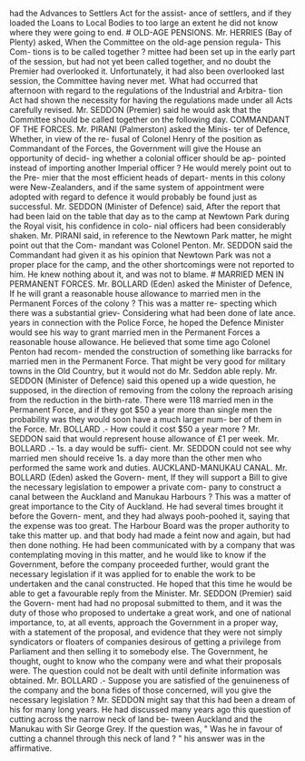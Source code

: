 had the Advances to Settlers Act for the assist- ance of settlers, and if they loaded the Loans to Local Bodies to too large an extent he did not know where they were going to end. # OLD-AGE PENSIONS. Mr. HERRIES (Bay of Plenty) asked, When the Committee on the old-age pension regula- This Com- tions is to be called together ? mittee had been set up in the early part of the session, but had not yet been called together, and no doubt the Premier had overlooked it. Unfortunately, it had also been overlooked last session, the Committee having never met. What had occurred that afternoon with regard to the regulations of the Industrial and Arbitra- tion Act had shown the necessity for having the regulations made under all Acts carefully revised. Mr. SEDDON (Premier) said he would ask that the Committee should be called together on the following day. COMMANDANT OF THE FORCES. Mr. PIRANI (Palmerston) asked the Minis- ter of Defence, Whether, in view of the re- fusal of Colonel Henry of the position as Commandant of the Forces, the Government will give the House an opportunity of decid- ing whether a colonial officer should be ap- pointed instead of importing another Imperial officer ? He would merely point out to the Pre- mier that the most efficient heads of depart- ments in this colony were New-Zealanders, and if the same system of appointment were adopted with regard to defence it would probably be found just as successful. Mr. SEDDON (Minister of Defence) said, After the report that had been laid on the table that day as to the camp at Newtown Park during the Royal visit, his confidence in colo- nial officers had been considerably shaken. Mr. PIRANI said, in reference to the Newtown Park matter, he might point out that the Com- mandant was Colonel Penton. Mr. SEDDON said the Commandant had given it as his opinion that Newtown Park was not a proper place for the camp, and the other shortcomings were not reported to him. He knew nothing about it, and was not to blame. # MARRIED MEN IN PERMANENT FORCES. Mr. BOLLARD (Eden) asked the Minister of Defence, If he will grant a reasonable house allowance to married men in the Permanent Forces of the colony ? This was a matter re- specting which there was a substantial griev- Considering what had been done of late ance. years in connection with the Police Force, he hoped the Defence Minister would see his way to grant married men in the Permanent Forces a reasonable house allowance. He believed that some time ago Colonel Penton had recom- mended the construction of something like barracks for married men in the Permanent Force. That might be very good for military towns in the Old Country, but it would not do Mr. Seddon able reply. Mr. SEDDON (Minister of Defence) said this opened up a wide question, he supposed, in the direction of removing from the colony the reproach arising from the reduction in the birth-rate. There were 118 married men in the Permanent Force, and if they got $50 a year more than single men the probability was they would soon have a much larger num- ber of them in the Force. Mr. BOLLARD .- How could it cost $50 a year more ? Mr. SEDDON said that would represent house allowance of £1 per week. Mr. BOLLARD .- 1s. a day would be suffi- cient. Mr. SEDDON could not see why married men should receive 1s. a day more than the other men who performed the same work and duties. AUCKLAND-MANUKAU CANAL. Mr. BOLLARD (Eden) asked the Govern- ment, If they will support a Bill to give the necessary legislation to empower a private com- pany to construct a canal between the Auckland and Manukau Harbours ? This was a matter of great importance to the City of Auckland. He had several times brought it before the Govern- ment, and they had always pooh-poohed it, saying that the expense was too great. The Harbour Board was the proper authority to take this matter up. and that body had made a feint now and again, but had then done nothing. He had been communicated with by a company that was contemplating moving in this matter, and he would like to know if the Government, before the company proceeded further, would grant the necessary legislation if it was applied for to enable the work to be undertaken and the canal constructed. He hoped that this time he would be able to get a favourable reply from the Minister. Mr. SEDDON (Premier) said the Govern- ment had had no proposal submitted to them, and it was the duty of those who proposed to undertake a great work, and one of national importance, to, at all events, approach the Government in a proper way, with a statement of the proposal, and evidence that they were not simply syndicators or floaters of companies desirous of getting a privilege from Parliament and then selling it to somebody else. The Government, he thought, ought to know who the company were and what their proposals were. The question could not be dealt with until definite information was obtained. Mr. BOLLARD .- Suppose you are satisfied of the genuineness of the company and the bona fides of those concerned, will you give the necessary legislation ? Mr. SEDDON might say that this had been a dream of his for many long years. He had discussed many years ago this question of cutting across the narrow neck of land be- tween Auckland and the Manukau with Sir George Grey. If the question was, " Was he in favour of cutting a channel through this neck of land ? " his answer was in the affirmative. 
